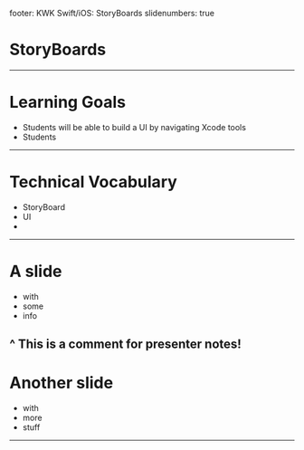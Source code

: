 footer: KWK Swift/iOS: StoryBoards
slidenumbers: true

# StoryBoards

---

# Learning Goals

* Students will be able to build a UI by navigating Xcode tools
* Students 

---

# Technical Vocabulary

* StoryBoard
* UI
*

---

# A slide

* with
* some
* info

^ This is a comment for presenter notes!
---

# Another slide

* with
* more
* stuff

---
